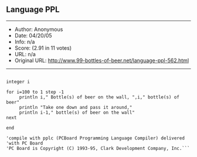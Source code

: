 
## Language PPL ##
---
- Author: Anonymous
- Date: 04/20/05
- Info: n/a
- Score:  (2.91 in 11 votes)
- URL: n/a
- Original URL: http://www.99-bottles-of-beer.net/language-ppl-562.html
---

```' PC Board Programming Language (PPL) Version of 99 Bottles of beer

integer i

for i=100 to 1 step -1
     println i," Bottle(s) of beer on the wall, ",i," bottle(s) of beer"
     println "Take one down and pass it around,"
     println i-1," bottle(s) of beer on the wall"
next

end

'compile with pplc (PCBoard Programming Language Compiler) delivered 
'with PC Board
'PC Board is Copyright (C) 1993-95, Clark Development Company, Inc.```